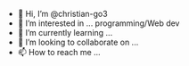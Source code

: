 - 👋 Hi, I’m @christian-go3
- 👀 I’m interested in ... programming/Web dev
- 🌱 I’m currently learning ...
- 💞️ I’m looking to collaborate on ...
- 📫 How to reach me ... 

<!---
christian-go3/christian-go3 is a ✨ special ✨ repository because its `README.md` (this file) appears on your GitHub profile.
You can click the Preview link to take a look at your changes.
--->
